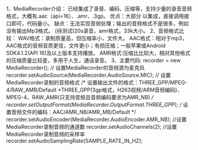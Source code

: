 1、MediaRecorder介绍：
    已经集成了录音、编码、压缩等，支持少量的录音音频格式，大概有.aac（api=16）、.amr、.3gp。
    优点：大部分 以集成，直接调用接口即可，代码量小。
    缺点：无法实现音频处理；输出的音频格式不是很多，例如没有输出Mp3格式。
    (待测试)20s录音，amr格式，33k大小。
2、音频格式比较：
    WAV格式：录制质量高，但压缩率小，文件大。
    AAC格式：相对于mp3，AAC格式的音频音质更佳，文件更小；有损压缩；一般苹果或Android SDK4.1.2(API 16)及以上版本支持播放。
    AMR格式:压缩比比较大，相对其他格式的压缩质量比较差，多用于人生，通话录音。
3、主要代码:
            recorder = new MediaRecorder();
            // 设置MediaRecorder的音频源为麦克风
            recorder.setAudioSource(MediaRecorder.AudioSource.MIC);
            // 设置MediaRecorder录制的音频格式
             /* 设置输出文件的格式：THREE_GPP/MPEG-4/RAW_AMR/Default
                 *THREE_GPP(3gp格式，H263视频/ARM音频编码)、MPEG-4、RAW_AMR(只支持音频且音频编码要求为AMR_NB)
                 */
            recorder.setOutputFormat(MediaRecorder.OutputFormat.THREE_GPP);
            /* 设置音频文件的编码：AAC/AMR_NB/AMR_MB/Default */
            recorder.setAudioEncoder(MediaRecorder.AudioEncoder.AMR_NB);
            //设置MediaRecorder录制音频的通道数
            recorder.setAudioChannels(2);
            //设置MediaRecorder录制音频的采样率
            recorder.setAudioSamplingRate(SAMPLE_RATE_IN_HZ);
